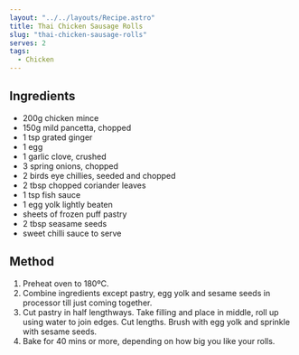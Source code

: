 ```yaml
---
layout: "../../layouts/Recipe.astro"
title: Thai Chicken Sausage Rolls
slug: "thai-chicken-sausage-rolls"
serves: 2
tags:
  - Chicken
---
```


## Ingredients

- 200g chicken mince
- 150g mild pancetta, chopped
- 1 tsp grated ginger
- 1 egg
- 1 garlic clove, crushed                   
- 3 spring onions, chopped             
- 2 birds eye chillies, seeded and chopped
- 2 tbsp chopped coriander leaves
- 1 tsp fish sauce
- 1 egg yolk lightly beaten
- sheets of frozen puff pastry
- 2 tbsp seasame seeds
- sweet chilli sauce to serve

## Method

1. Preheat oven to 180ºC. 
1. Combine ingredients except pastry, egg yolk and sesame seeds in processor till just coming together. 
1. Cut pastry in half lengthways. Take filling and place in middle, roll up using water to join edges. Cut lengths. Brush with egg yolk and sprinkle with sesame seeds. 
1. Bake for 40 mins or more, depending on how big you like your rolls. 